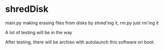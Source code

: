 # shredDisk

main.py making erasing files from disks by shred'ing it, rm.py just rm'ing it

A lot of testing will be in the way

After testing, there will be archiso with autolaunch this software on boot.